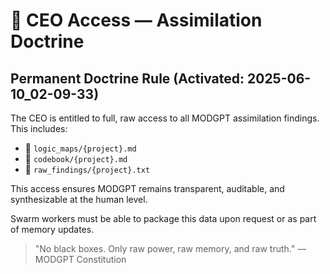 # 👑 CEO Access — Assimilation Doctrine

## Permanent Doctrine Rule (Activated: 2025-06-10_02-09-33)

The CEO is entitled to full, raw access to all MODGPT assimilation findings. This includes:

- 🧠 `logic_maps/{project}.md`
- 📘 `codebook/{project}.md`
- 📄 `raw_findings/{project}.txt`

This access ensures MODGPT remains transparent, auditable, and synthesizable at the human level.

Swarm workers must be able to package this data upon request or as part of memory updates.

> "No black boxes. Only raw power, raw memory, and raw truth." — MODGPT Constitution
